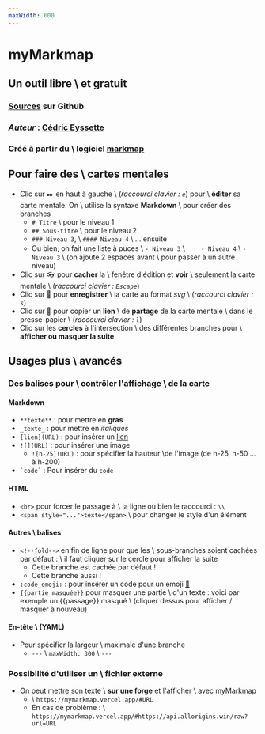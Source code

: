 ```yaml
---
maxWidth: 600
---
```


# myMarkmap

## Un outil libre \\  et gratuit

### [Sources](https://github.com/eyssette/myMarkmap/) sur Github
### _Auteur_ : [Cédric Eyssette](https://eyssette.github.io/)
### Créé à partir du \\  logiciel [markmap](https://markmap.js.org/)

## Pour faire des \\  cartes mentales

- Clic sur ✒️ en haut à gauche \\ (_raccourci clavier : `e`_) pour \\ **éditer** sa carte mentale.  On \\ utilise  la syntaxe **Markdown** \\ pour créer des branches
  - `# Titre`  \\ pour le niveau 1
  - `## Sous-titre` \\  pour le niveau 2
  - `### Niveau 3`, \\  `#### Niveau 4` \\ … ensuite
  - Ou bien, on fait une liste à puces \\ `- Niveau 3` \\ 　`  - Niveau 4` \\ `- Niveau 3` \\ (on ajoute 2 espaces avant  \\ pour  passer à un autre niveau)
- Clic sur 👓   pour **cacher** la \\  fenêtre d'édition et **voir**  \\ seulement la carte mentale \\ (_raccourci clavier : `Escape`_)
- Clic sur 💾 pour **enregistrer**  \\ la carte au format _svg_ \\ (_raccourci clavier : `s`_)
- Clic sur 🔗 pour copier un **lien** \\  de **partage** de la carte mentale \\ dans le presse-papier \\ (_raccourci clavier : `l`_)
- Clic sur les **cercles** à l'intersection \\ des différentes branches pour \\ **afficher ou masquer la suite**

## Usages plus \\  avancés <!--fold-->

### Des balises pour \\ **contrôler l'affichage** \\ de la carte

#### **Markdown**

- `**texte**` : pour mettre en **gras**
- `_texte_` : pour mettre en _italiques_
- `[lien](URL)` : pour insérer un [lien](https://eyssette.github.io/)
- `![](URL)` : pour insérer une image
	- `![h-25](URL)` : pour spécifier la hauteur  \\de l'image (de h-25, h-50 … à h-200)
- ``` `code` ``` : Pour insérer du `code`

#### **HTML**

- `<br>` pour forcer le passage à \\ la ligne ou bien le raccourci : `\\`
- `<span style="...">texte</span>` \\ pour changer le style d'un élément

#### **Autres \\ balises**

- `<!--fold-->` en fin de ligne pour que les \\ sous-branches soient cachées par défaut : \\ il faut cliquer sur le cercle pour afficher la suite<!-- fold-->
    - Cette branche est cachée par défaut !
    - Cette branche aussi !
- `:code_emoji:` : pour insérer un code pour un emoji [:link:](https://raw.githubusercontent.com/omnidan/node-emoji/master/lib/emoji.json)
- `{{partie masquée}}` pour masquer une partie \\ d'un texte :  voici par exemple un {{passage}} masqué \\ (cliquer dessus pour afficher / masquer à nouveau)

#### **En-tête** \\ (YAML)

- Pour spécifier la largeur \\ maximale d'une branche
	- `---` \\ `maxWidth: 300` \\ `---`

### Possibilité d'utiliser un \\ **fichier externe**

- On peut mettre son texte \\ **sur une forge** et l'afficher \\ avec myMarkmap
	- \\ `https://mymarkmap.vercel.app/#URL`
	- En cas de problème : \\ `https://mymarkmap.vercel.app/#https://api.allorigins.win/raw?url=URL`
